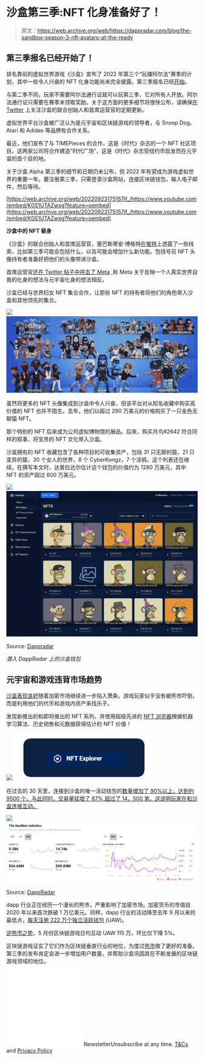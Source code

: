 # 沙盒第三季:NFT 化身准备好了！

> 原文：<https://web.archive.org/web/https://dappradar.com/blog/the-sandbox-season-3-nft-avatars-at-the-ready>

## 第三季报名已经开始了！

排名靠前的虚拟世界游戏《沙盒》宣布了 2022 年第三个“玩赚阿尔法”赛季的计划，其中一些令人兴奋的 NFT 化身功能尚未完全披露。第三季报名已经[开始](https://web.archive.org/web/20220923175157/https://www.sandbox.game/en/)。

与第二季不同，玩家不需要阿尔法通行证就可以玩第三季，它对所有人开放。阿尔法通行证只需要在赛季末领取奖励。关于这方面的更多细节将很快公布，请确保[在 Twitter](https://web.archive.org/web/20220923175157/https://twitter.com/borgetsebastien) 上关注沙盒的联合创始人和首席运营官的定期更新。

虚拟世界平台沙盒被广泛认为是元宇宙和区块链游戏的领导者，与 Snoop Dog、Atari 和 Adidas 等品牌有合作关系。

最近，他们宣布了与 TIMEPieces 的合作，这是《时代》杂志的一个 NFT 社区项目。这两家公司将合作建造“时代广场”，这是《时代》杂志受纽约市启发而在元宇宙的首个目的地。

关于沙盒 Alpha 第三季的细节和日期仍未公布，但 2022 年有望成为游戏虚拟世界的重要一年。要注册第三季，只需登录沙盒网站，连接区块链钱包，输入电子邮件，然后等待。

[https://web.archive.org/web/20220923175157if_/https://www.youtube.com/embed/K0S1UTAZwsg?feature=oembed](https://web.archive.org/web/20220923175157if_/https://www.youtube.com/embed/K0S1UTAZwsg?feature=oembed)

**沙盒中的 NFT 替身**

《沙盒》的联合创始人和首席运营官，塞巴斯蒂安·博格特[在推特](https://web.archive.org/web/20220923175157/https://twitter.com/borgetsebastien/status/1538270042260922370)上透露了一些线索，比如第三季可能会包括什么，以及可能会增加什么新功能。包括号召 NFT 头像持有者准备好把他们的头像带进沙盒。

首席运营官[还在 Twitter 帖子中抨击了 Meta](https://web.archive.org/web/20220923175157/https://twitter.com/borgetsebastien/status/1538270042260922370) ,称 Meta 关于反映一个人真实世界自我的化身的想法与元宇宙化身的想法相反。

沙盒已经与世界妇女 NFT 集合合作，让那些 NFT 的持有者将他们的角色带入沙盒和其他领先的集合。

![](img/de80760307a193903ee81e655ad2a111.png)![](img/33f63839d9cddb03019e009dd9bc5492.png)

虽然将更多的 NFT 头像集成到沙盒中令人兴奋，但该平台对从知名收藏中购买高价值的 NFT 也并不陌生。去年，他们以超过 290 万美元的价格购买了一只金色无聊猿 NFT。

那个特别的 NFT 后来成为公司虚拟博物馆的展品。后来，购买月鸟#2642 符合同样的叙事，将宝贵的 NFT 文化带入沙盒。

沙盒拥有的 NFT 收藏包含了各种项目的可收集资产，包括 31 只无聊的猿，21 只变异的猿，30 个女人的世界，8 个 CyberKongz，7 个涂鸦，这个列表还在继续。在撰写本文时，达普拉达尔估计这个钱包的价值约为 1280 万美元，其中 NFT 的资产超过 600 万美元。

![](img/7aa2d793f156bca972d7ef4200a3f365.png)![](img/99c603e543c57d4c8044c57b960ad22d.png)

Source: [Dappradar](https://web.archive.org/web/20220923175157/http://www.dappradar.com/)

*潜入 DappRadar 上的沙盒钱包*

## 元宇宙和游戏违背市场趋势

[沙盒表现良好](https://web.archive.org/web/20220923175157/https://dappradar.com/multichain/games/the-sandbox)随着加密市场继续进一步陷入萧条，游戏玩家似乎没有被熊市吓倒，而是利用他们的代币和游戏内资产来找乐子。

发现新推出的和即将推出的 NFT 系列，并使用超级先进的 [NFT 浏览器](https://web.archive.org/web/20220923175157/https://dappradar.com/hub/nft-explorer)根据机器学习算法、历史销售和元数据获得估计的 NFT 价值！

[](https://web.archive.org/web/20220923175157/https://dappradar.com/hub/nft-explorer)[![](img/ebf3736e7daaf59b158d5065be9e5476.png)<picture>![](img/b83f619978039df2a5d601382732dfc3.png)</picture>](https://web.archive.org/web/20220923175157/https://dappradar.com/hub/nft-explorer)

在过去的 30 天里，连接到沙盒的唯一活动钱包的[数量增加了 90%以上，达到约 9500 个。与此同时，交易量猛增了 87%,超过了 14，500 笔。这说明玩家在和沙盒连接互动。](https://web.archive.org/web/20220923175157/https://dappradar.com/multichain/games/the-sandbox)

![](img/1edce60665a6e0af157d2aef78c52e56.png)![](img/0441985b08424ef41bcd18f55e3eb925.png)

Source: [DappRadar](https://web.archive.org/web/20220923175157/http://www.dappradar.com/)

dapp 行业正在经历一个漫长的熊市，严重影响了加密市场。加密货币的市值自 2020 年以来首次跌破 1 万亿美元。同样，dapp 行业的活动降至去年 9 月以来的最低点，[每天注册 222 万个独立活跃钱包](https://web.archive.org/web/20220923175157/https://dappradar.com/blog/category/reports) (UAW)。

[逆熊市之势](https://web.archive.org/web/20220923175157/https://dappradar.com/blog/dappradar-crypto-games-report-5-blockchain-games-continue-to-defy-the-bear-market)，5 月份区块链游戏日均互动 UAW 115 万，环比仅下降 5%。

区块链游戏证实了它们作为区块链垂直行业的地位，为度过[熊市](https://web.archive.org/web/20220923175157/https://dappradar.com/blog/category/reports)做了更好的准备。第三季的发布肯定会进一步增加用户数量，并帮助沙盒巩固其在不断发展的区块链游戏领域的地位。

![](img/6d5a4a2d609c56e1a5771717e54ba759.png) NewsletterUnsubscribe at any time. [T&Cs](https://web.archive.org/web/20220923175157/https://dappradar.com/terms) and [Privacy Policy](https://web.archive.org/web/20220923175157/https://dappradar.com/privacy-policy)